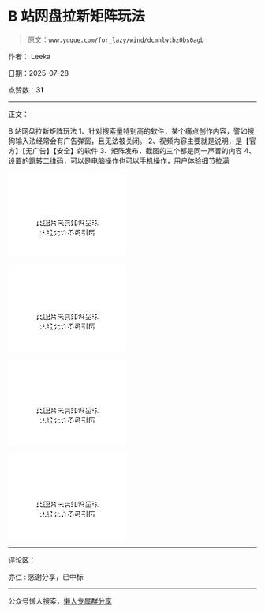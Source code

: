 # B 站网盘拉新矩阵玩法

> 原文：[`www.yuque.com/for_lazy/wind/dcmhlwtbz0bs0agb`](https://www.yuque.com/for_lazy/wind/dcmhlwtbz0bs0agb)

作者： Leeka

日期：2025-07-28

点赞数：**31**

* * *

正文：

B 站网盘拉新矩阵玩法 1、针对搜索量特别高的软件，某个痛点创作内容，譬如搜狗输入法经常会有广告弹窗，且无法被关闭。
2、视频内容主要就是说明，是【官方】【无广告】【安全】的软件 3、矩阵发布，截图的三个都是同一声音的内容
4、设置的跳转二维码，可以是电脑操作也可以手机操作，用户体验细节拉满

![](img/419dccde07dcd86f509160e5ea63cf4a.png "None")

![](img/6f6f70fbda33ef00e266e44652964113.png "None")

![](img/8f98670e9607b17a307bbf439cbbfb59.png "None")

![](img/7827b44f0106ab766704b4405531857d.png "None")

* * *

评论区：

亦仁 : 感谢分享，已中标

* * *

公众号懒人搜索，[懒人专属群分享](https://lazybook.fun/#/blog/group)